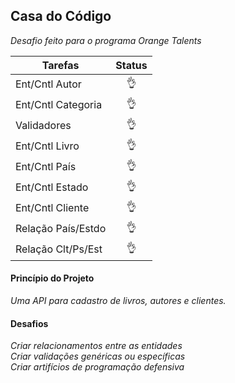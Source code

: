 ## Casa do Código
*Desafio feito para o programa Orange Talents*

|      Tarefas       |  Status   |
|--------------------|:---------:|
| Ent/Cntl Autor     | &#128076; |
| Ent/Cntl Categoria | &#128076; |
| Validadores        | &#128076; |
| Ent/Cntl Livro     | &#128076; |
| Ent/Cntl País      | &#128076; |
| Ent/Cntl Estado    | &#128076; |
| Ent/Cntl Cliente   | &#128076; |
| Relação País/Estdo | &#128076; |
| Relação Clt/Ps/Est | &#128076; |


<h4>Princípio do Projeto</h4>
<i>Uma API para cadastro de livros, autores e clientes.</i>

<h4>Desafios</h4>
<i>Criar relacionamentos entre as entidades</i><br/>
<i>Criar validações genéricas ou específicas</i><br/>
<i>Criar artifícios de programação defensiva</i>
